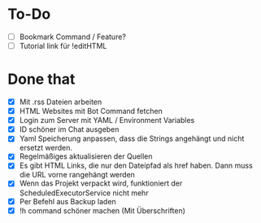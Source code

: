 # To-Do
- [ ] Bookmark Command / Feature?
- [ ] Tutorial link für !editHTML

# Done that
- [x] Mit .rss Dateien arbeiten
- [x] HTML Websites mit Bot Command fetchen
- [x] Login zum Server mit YAML / Environment Variables
- [x] ID schöner im Chat ausgeben
- [x] Yaml Speicherung anpassen, dass die Strings angehängt und nicht ersetzt werden.
- [x] Regelmäßiges aktualisieren der Quellen
- [x] Es gibt HTML Links, die nur den Dateipfad als href haben. Dann muss die URL vorne rangehängt werden
- [x] Wenn das Projekt verpackt wird, funktioniert der ScheduledExecutorService nicht mehr
- [x] Per Befehl aus Backup laden
- [x] !h command schöner machen (Mit Überschriften)
